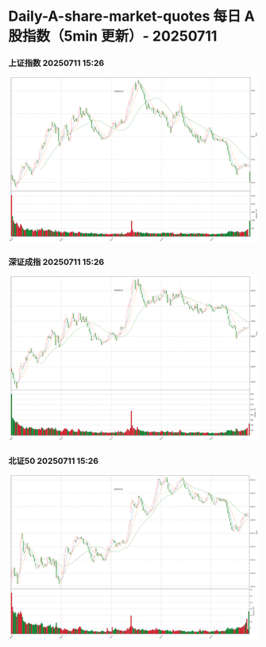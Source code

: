 
# Daily-A-share-market-quotes 每日 A 股指数（5min 更新）- 20250711

### 上证指数 20250711 15:26
![](./fig/2025/7/20250711-sh000001.png)

### 深证成指 20250711 15:26
![](./fig/2025/7/20250711-sz399001.png)

### 北证50 20250711 15:26
![](./fig/2025/7/20250711-bj899050.png)

